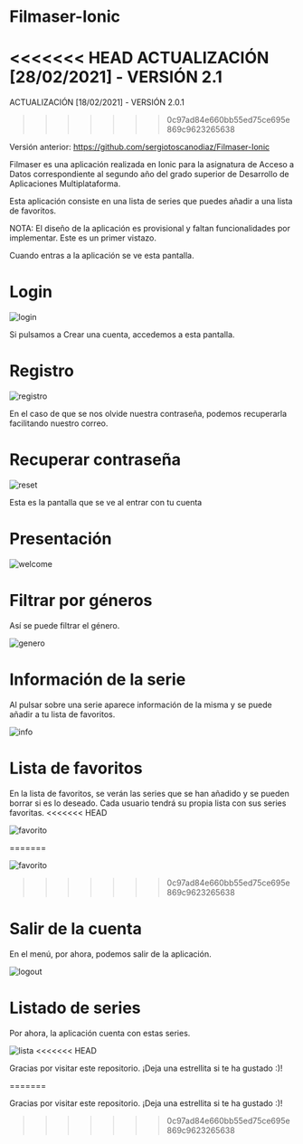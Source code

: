 # Filmaser-Ionic

<<<<<<< HEAD
ACTUALIZACIÓN [28/02/2021] - VERSIÓN 2.1
=======
ACTUALIZACIÓN [18/02/2021] - VERSIÓN 2.0.1
>>>>>>> 0c97ad84e660bb55ed75ce695e869c9623265638

Versión anterior: https://github.com/sergiotoscanodiaz/Filmaser-Ionic

Filmaser es una aplicación realizada en Ionic para la asignatura de Acceso a Datos correspondiente al segundo año del grado superior de Desarrollo de Aplicaciones Multiplataforma.

Esta aplicación consiste en una lista de series que puedes añadir a una lista de favoritos.

NOTA: El diseño de la aplicación es provisional y faltan funcionalidades por implementar. Este es un primer vistazo.

Cuando entras a la aplicación se ve esta pantalla.

# Login

![login](./imagesREADME/login.png)

Si pulsamos a Crear una cuenta, accedemos a esta pantalla.

# Registro

![registro](./imagesREADME/registro.png)

En el caso de que se nos olvide nuestra contraseña, podemos recuperarla facilitando nuestro correo.

# Recuperar contraseña

![reset](./imagesREADME/reset.png)

Esta es la pantalla que se ve al entrar con tu cuenta

# Presentación

![welcome](./imagesREADME/welcome.png)

# Filtrar por géneros

Así se puede filtrar el género.

![genero](./imagesREADME/genero.gif)

# Información de la serie

Al pulsar sobre una serie aparece información de la misma y se puede añadir a tu lista de favoritos.

![info](./imagesREADME/info.gif)

# Lista de favoritos

En la lista de favoritos, se verán las series que se han añadido y se pueden borrar si es lo deseado.
Cada usuario tendrá su propia lista con sus series favoritas.
<<<<<<< HEAD

![favorito](./imagesREADME/favorito.png)

=======

![favorito](./imagesREADME/favorito.png)

>>>>>>> 0c97ad84e660bb55ed75ce695e869c9623265638
# Salir de la cuenta

En el menú, por ahora, podemos salir de la aplicación.

![logout](./imagesREADME/logout.gif)

# Listado de series

Por ahora, la aplicación cuenta con estas series.

![lista](./imagesREADME/lista.gif)
<<<<<<< HEAD

Gracias por visitar este repositorio. ¡Deja una estrellita si te ha gustado :)!

=======

Gracias por visitar este repositorio. ¡Deja una estrellita si te ha gustado :)!
>>>>>>> 0c97ad84e660bb55ed75ce695e869c9623265638





